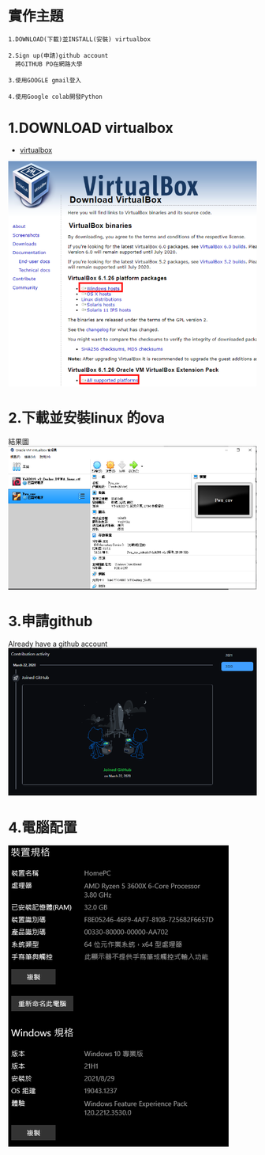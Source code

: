 # 實作主題
```
1.DOWNLOAD(下載)並INSTALL(安裝) virtualbox

2.Sign up(申請)github account
  將GITHUB PO在網路大學

3.使用GOOGLE gmail登入

4.使用Google colab開發Python
```

# 1.DOWNLOAD virtualbox

- [virtualbox](https://www.virtualbox.org/wiki/Downloads)

![下載紅色的兩個檔案](./20210915VirtualBox.png)

# 2.下載並安裝linux 的ova
結果圖
![Virtual Box 結果圖](./virtualbox.PNG)


# 3.申請github
  Already have a github account
  ![Proof](./github.PNG)

# 4.電腦配置
![PC Build](./windows.PNG)
